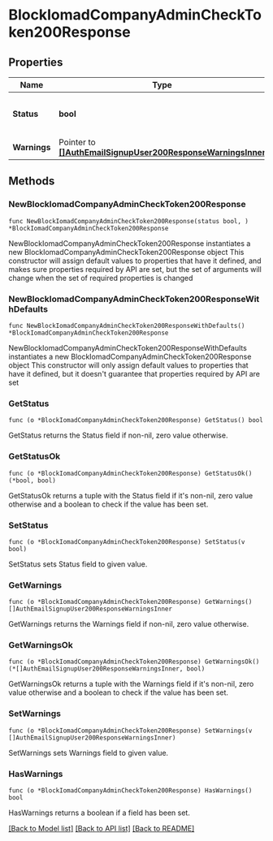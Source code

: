 # BlockIomadCompanyAdminCheckToken200Response

## Properties

Name | Type | Description | Notes
------------ | ------------- | ------------- | -------------
**Status** | **bool** | Status: true only if token is valid | [default to null]
**Warnings** | Pointer to [**[]AuthEmailSignupUser200ResponseWarningsInner**](AuthEmailSignupUser200ResponseWarningsInner.md) |  | [optional] 

## Methods

### NewBlockIomadCompanyAdminCheckToken200Response

`func NewBlockIomadCompanyAdminCheckToken200Response(status bool, ) *BlockIomadCompanyAdminCheckToken200Response`

NewBlockIomadCompanyAdminCheckToken200Response instantiates a new BlockIomadCompanyAdminCheckToken200Response object
This constructor will assign default values to properties that have it defined,
and makes sure properties required by API are set, but the set of arguments
will change when the set of required properties is changed

### NewBlockIomadCompanyAdminCheckToken200ResponseWithDefaults

`func NewBlockIomadCompanyAdminCheckToken200ResponseWithDefaults() *BlockIomadCompanyAdminCheckToken200Response`

NewBlockIomadCompanyAdminCheckToken200ResponseWithDefaults instantiates a new BlockIomadCompanyAdminCheckToken200Response object
This constructor will only assign default values to properties that have it defined,
but it doesn't guarantee that properties required by API are set

### GetStatus

`func (o *BlockIomadCompanyAdminCheckToken200Response) GetStatus() bool`

GetStatus returns the Status field if non-nil, zero value otherwise.

### GetStatusOk

`func (o *BlockIomadCompanyAdminCheckToken200Response) GetStatusOk() (*bool, bool)`

GetStatusOk returns a tuple with the Status field if it's non-nil, zero value otherwise
and a boolean to check if the value has been set.

### SetStatus

`func (o *BlockIomadCompanyAdminCheckToken200Response) SetStatus(v bool)`

SetStatus sets Status field to given value.


### GetWarnings

`func (o *BlockIomadCompanyAdminCheckToken200Response) GetWarnings() []AuthEmailSignupUser200ResponseWarningsInner`

GetWarnings returns the Warnings field if non-nil, zero value otherwise.

### GetWarningsOk

`func (o *BlockIomadCompanyAdminCheckToken200Response) GetWarningsOk() (*[]AuthEmailSignupUser200ResponseWarningsInner, bool)`

GetWarningsOk returns a tuple with the Warnings field if it's non-nil, zero value otherwise
and a boolean to check if the value has been set.

### SetWarnings

`func (o *BlockIomadCompanyAdminCheckToken200Response) SetWarnings(v []AuthEmailSignupUser200ResponseWarningsInner)`

SetWarnings sets Warnings field to given value.

### HasWarnings

`func (o *BlockIomadCompanyAdminCheckToken200Response) HasWarnings() bool`

HasWarnings returns a boolean if a field has been set.


[[Back to Model list]](../README.md#documentation-for-models) [[Back to API list]](../README.md#documentation-for-api-endpoints) [[Back to README]](../README.md)


